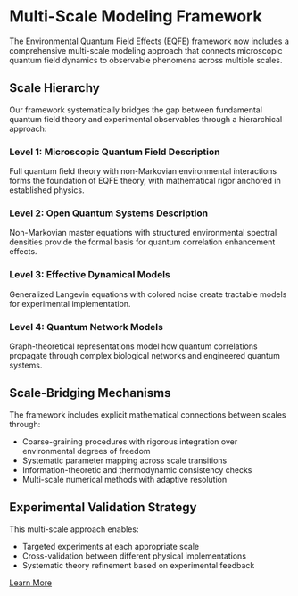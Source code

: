 # Multi-Scale Modeling Framework

The Environmental Quantum Field Effects (EQFE) framework now includes a comprehensive multi-scale modeling approach that connects microscopic quantum field dynamics to observable phenomena across multiple scales.

## Scale Hierarchy

Our framework systematically bridges the gap between fundamental quantum field theory and experimental observables through a hierarchical approach:

### Level 1: Microscopic Quantum Field Description
Full quantum field theory with non-Markovian environmental interactions forms the foundation of EQFE theory, with mathematical rigor anchored in established physics.

### Level 2: Open Quantum Systems Description 
Non-Markovian master equations with structured environmental spectral densities provide the formal basis for quantum correlation enhancement effects.

### Level 3: Effective Dynamical Models
Generalized Langevin equations with colored noise create tractable models for experimental implementation.

### Level 4: Quantum Network Models
Graph-theoretical representations model how quantum correlations propagate through complex biological networks and engineered quantum systems.

## Scale-Bridging Mechanisms

The framework includes explicit mathematical connections between scales through:

- Coarse-graining procedures with rigorous integration over environmental degrees of freedom
- Systematic parameter mapping across scale transitions
- Information-theoretic and thermodynamic consistency checks
- Multi-scale numerical methods with adaptive resolution

## Experimental Validation Strategy

This multi-scale approach enables:

- Targeted experiments at each appropriate scale
- Cross-validation between different physical implementations
- Systematic theory refinement based on experimental feedback

[Learn More](https://github.com/PelicansPerspective/Environmental-Quantum-Field-Effects/blob/master/theory/multi_scale_modeling_framework.md)
